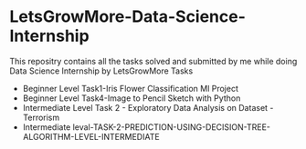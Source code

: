 # LetsGrowMore-Data-Science-Internship
This repositry contains all the tasks solved and submitted by me while doing Data Science Internship by LetsGrowMore
Tasks
- Beginner Level Task1-Iris Flower Classification Ml Project
- Beginner Level Task4-Image to Pencil Sketch with Python
- Intermediate Level Task 2 - Exploratory Data Analysis on Dataset - Terrorism
- Intermediate leval-TASK-2-PREDICTION-USING-DECISION-TREE-ALGORITHM-LEVEL-INTERMEDIATE
